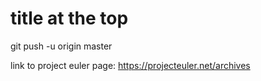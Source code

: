 title at the top
===
git push -u origin master

link to project euler page: https://projecteuler.net/archives
